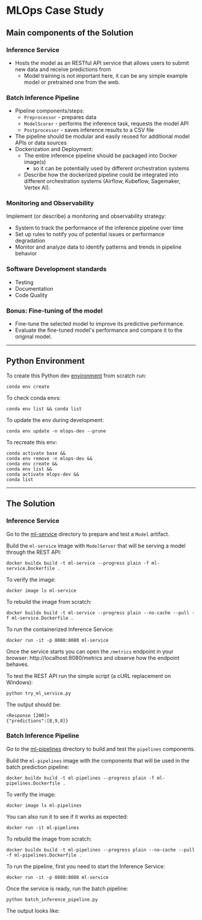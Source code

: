 # MLOps Case Study

## Main components of the Solution

### Inference Service
- Hosts the model as an RESTful API service that allows users to submit new data and receive predictions from
  - Model training is not important here, it can be any simple example model or pretrained one from the web. 

### Batch Inference Pipeline
* Pipeline components/steps:
  * `Preprocessor` - prepares data
  * `ModelScorer` - performs the inference task, requests the model API
  * `Postprocessor` - saves inference results to a CSV file
* The pipeline should be modular and easily reused for additional model APIs or data sources
* Dockerization and Deployment:
  * The entire inference pipeline should be packaged into Docker image(s)
    * so it can be potentially used by different orchestration systems
  * Describe how the dockerized pipeline could be integrated into different orchestration systems (Airflow, Kubeflow, Sagemaker, Vertex AI).

### Monitoring and Observability
Implement (or describe) a monitoring and observability strategy:
* System to track the performance of the inference pipeline over time
* Set up rules to notify you of potential issues or performance degradation
* Monitor and analyze data to identify patterns and trends in pipeline behavior

### Software Development standards
* Testing
* Documentation
* Code Quality

### Bonus: Fine-tuning of the model
* Fine-tune the selected model to improve its predictive performance.
* Evaluate the fine-tuned model's performance and compare it to the original model.

---

## Python Environment

To create this Python dev [environment](environment.yml) from scratch run:
```shell
conda env create
```
To check conda envs:
```shell
conda env list && conda list
```
To update the env during development:
```shell
conda env update -n mlops-dev --prune
```

To recreate this env:
```shell
conda activate base && 
conda env remove -n mlops-dev && 
conda env create && 
conda env list && 
conda activate mlops-dev && 
conda list
```

---

## The Solution

### Inference Service
Go to the [ml-service](ml-service) directory to prepare and test a `Model` artifact.

Build the `ml-service` image with `ModelServer` that will be serving a model through the REST API:
```shell
docker buildx build -t ml-service --progress plain -f ml-service.Dockerfile .
```

To verify the image:
```shell
docker image ls ml-service
```

To rebuild the image from scratch:
```shell
docker buildx build -t ml-service --progress plain --no-cache --pull -f ml-service.Dockerfile .
```

To run the containerized Inference Service:
```shell
docker run -it -p 8080:8080 ml-service
```

Once the service starts you can open the `/metrics` endpoint in your browser: http://localhost:8080/metrics and observe how the endpoint behaves.

To test the REST API run the simple script (a cURL replacement on Windows):
```shell
python try_ml_service.py
```

The output should be:
```text
<Response [200]>
{"predictions":[8,9,8]}
```


### Batch Inference Pipeline
Go to the [ml-pipelines](ml-pipelines) directory to build and test the `pipelines` components.

Build the `ml-pipelines` image with the components that will be used in the batch prediction pipeline:
```shell
docker buildx build -t ml-pipelines --progress plain -f ml-pipelines.Dockerfile .
```

To verify the image:
```shell
docker image ls ml-pipelines
```

You can also run it to see if it works as expected:
```shell
docker run -it ml-pipelines
```

To rebuild the image from scratch:
```shell
docker buildx build -t ml-pipelines --progress plain --no-cache --pull -f ml-pipelines.Dockerfile .
```

To run the pipeline, first you need to start the Inference Service:
```shell
docker run -it -p 8080:8080 ml-service
```

Once the service is ready, run the batch pipeline:
```shell
python batch_inference_pipeline.py
```

The output looks like:
```text

```
